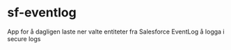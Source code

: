 # sf-eventlog
App for å dagligen laste ner valte entiteter fra Salesforce EventLog å logga i secure logs
